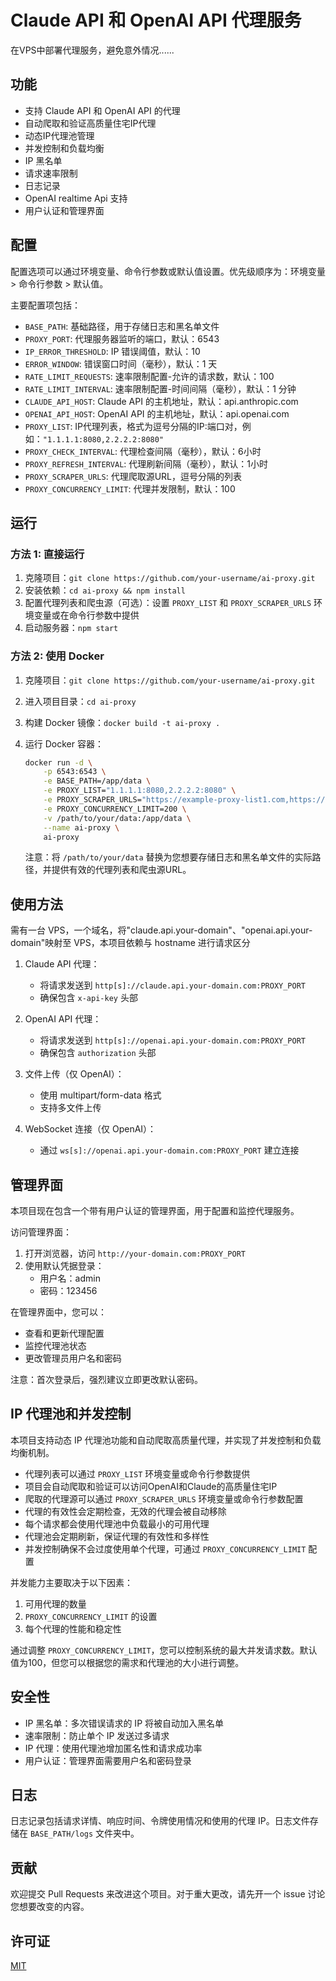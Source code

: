 # Claude API 和 OpenAI API 代理服务

在VPS中部署代理服务，避免意外情况......

## 功能

- 支持 Claude API 和 OpenAI API 的代理
- 自动爬取和验证高质量住宅IP代理
- 动态IP代理池管理
- 并发控制和负载均衡
- IP 黑名单
- 请求速率限制
- 日志记录
- OpenAI realtime Api 支持
- 用户认证和管理界面

## 配置

配置选项可以通过环境变量、命令行参数或默认值设置。优先级顺序为：环境变量 > 命令行参数 > 默认值。

主要配置项包括：

- `BASE_PATH`: 基础路径，用于存储日志和黑名单文件
- `PROXY_PORT`: 代理服务器监听的端口，默认：6543
- `IP_ERROR_THRESHOLD`: IP 错误阈值，默认：10
- `ERROR_WINDOW`: 错误窗口时间（毫秒），默认：1 天
- `RATE_LIMIT_REQUESTS`: 速率限制配置-允许的请求数，默认：100
- `RATE_LIMIT_INTERVAL`: 速率限制配置-时间间隔（毫秒），默认：1 分钟
- `CLAUDE_API_HOST`: Claude API 的主机地址，默认：api.anthropic.com
- `OPENAI_API_HOST`: OpenAI API 的主机地址，默认：api.openai.com
- `PROXY_LIST`: IP代理列表，格式为逗号分隔的IP:端口对，例如：`"1.1.1.1:8080,2.2.2.2:8080"`
- `PROXY_CHECK_INTERVAL`: 代理检查间隔（毫秒），默认：6小时
- `PROXY_REFRESH_INTERVAL`: 代理刷新间隔（毫秒），默认：1小时
- `PROXY_SCRAPER_URLS`: 代理爬取源URL，逗号分隔的列表
- `PROXY_CONCURRENCY_LIMIT`: 代理并发限制，默认：100

## 运行

### 方法 1: 直接运行

1. 克隆项目：`git clone https://github.com/your-username/ai-proxy.git`
2. 安装依赖：`cd ai-proxy && npm install`
3. 配置代理列表和爬虫源（可选）：设置 `PROXY_LIST` 和 `PROXY_SCRAPER_URLS` 环境变量或在命令行参数中提供
4. 启动服务器：`npm start`

### 方法 2: 使用 Docker

1. 克隆项目：`git clone https://github.com/your-username/ai-proxy.git`
2. 进入项目目录：`cd ai-proxy`
3. 构建 Docker 镜像：`docker build -t ai-proxy .`
4. 运行 Docker 容器：

    ```bash
    docker run -d \
        -p 6543:6543 \
        -e BASE_PATH=/app/data \
        -e PROXY_LIST="1.1.1.1:8080,2.2.2.2:8080" \
        -e PROXY_SCRAPER_URLS="https://example-proxy-list1.com,https://example-proxy-list2.com" \
        -e PROXY_CONCURRENCY_LIMIT=200 \
        -v /path/to/your/data:/app/data \
        --name ai-proxy \
        ai-proxy
    ```

    注意：将 `/path/to/your/data` 替换为您想要存储日志和黑名单文件的实际路径，并提供有效的代理列表和爬虫源URL。

## 使用方法

需有一台 VPS，一个域名，将"claude.api.your-domain"、"openai.api.your-domain"映射至 VPS，本项目依赖与 hostname 进行请求区分

1. Claude API 代理：

    - 将请求发送到 `http[s]://claude.api.your-domain.com:PROXY_PORT`
    - 确保包含 `x-api-key` 头部

2. OpenAI API 代理：

    - 将请求发送到 `http[s]://openai.api.your-domain.com:PROXY_PORT`
    - 确保包含 `authorization` 头部

3. 文件上传（仅 OpenAI）：

    - 使用 multipart/form-data 格式
    - 支持多文件上传

4. WebSocket 连接（仅 OpenAI）：
    - 通过 `ws[s]://openai.api.your-domain.com:PROXY_PORT` 建立连接

## 管理界面

本项目现在包含一个带有用户认证的管理界面，用于配置和监控代理服务。

访问管理界面：
1. 打开浏览器，访问 `http://your-domain.com:PROXY_PORT`
2. 使用默认凭据登录：
   - 用户名：admin
   - 密码：123456

在管理界面中，您可以：
- 查看和更新代理配置
- 监控代理池状态
- 更改管理员用户名和密码

注意：首次登录后，强烈建议立即更改默认密码。

## IP 代理池和并发控制

本项目支持动态 IP 代理池功能和自动爬取高质量代理，并实现了并发控制和负载均衡机制。

- 代理列表可以通过 `PROXY_LIST` 环境变量或命令行参数提供
- 项目会自动爬取和验证可以访问OpenAI和Claude的高质量住宅IP
- 爬取的代理源可以通过 `PROXY_SCRAPER_URLS` 环境变量或命令行参数配置
- 代理的有效性会定期检查，无效的代理会被自动移除
- 每个请求都会使用代理池中负载最小的可用代理
- 代理池会定期刷新，保证代理的有效性和多样性
- 并发控制确保不会过度使用单个代理，可通过 `PROXY_CONCURRENCY_LIMIT` 配置

并发能力主要取决于以下因素：
1. 可用代理的数量
2. `PROXY_CONCURRENCY_LIMIT` 的设置
3. 每个代理的性能和稳定性

通过调整 `PROXY_CONCURRENCY_LIMIT`，您可以控制系统的最大并发请求数。默认值为100，但您可以根据您的需求和代理池的大小进行调整。

## 安全性

- IP 黑名单：多次错误请求的 IP 将被自动加入黑名单
- 速率限制：防止单个 IP 发送过多请求
- IP 代理：使用代理池增加匿名性和请求成功率
- 用户认证：管理界面需要用户名和密码登录

## 日志

日志记录包括请求详情、响应时间、令牌使用情况和使用的代理 IP。日志文件存储在 `BASE_PATH/logs` 文件夹中。

## 贡献

欢迎提交 Pull Requests 来改进这个项目。对于重大更改，请先开一个 issue 讨论您想要改变的内容。

## 许可证

[MIT](https://choosealicense.com/licenses/mit/)
